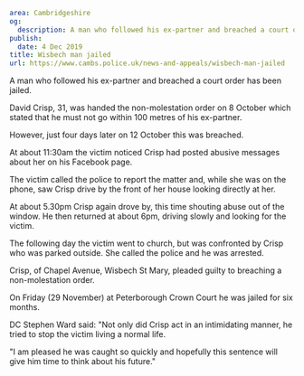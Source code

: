 ```yaml
area: Cambridgeshire
og:
  description: A man who followed his ex-partner and breached a court order has been jailed.
publish:
  date: 4 Dec 2019
title: Wisbech man jailed
url: https://www.cambs.police.uk/news-and-appeals/wisbech-man-jailed
```

A man who followed his ex-partner and breached a court order has been jailed.

David Crisp, 31, was handed the non-molestation order on 8 October which stated that he must not go within 100 metres of his ex-partner.

However, just four days later on 12 October this was breached.

At about 11:30am the victim noticed Crisp had posted abusive messages about her on his Facebook page.

The victim called the police to report the matter and, while she was on the phone, saw Crisp drive by the front of her house looking directly at her.

At about 5.30pm Crisp again drove by, this time shouting abuse out of the window. He then returned at about 6pm, driving slowly and looking for the victim.

The following day the victim went to church, but was confronted by Crisp who was parked outside. She called the police and he was arrested.

Crisp, of Chapel Avenue, Wisbech St Mary, pleaded guilty to breaching a non-molestation order.

On Friday (29 November) at Peterborough Crown Court he was jailed for six months.

DC Stephen Ward said: "Not only did Crisp act in an intimidating manner, he tried to stop the victim living a normal life.

"I am pleased he was caught so quickly and hopefully this sentence will give him time to think about his future."
